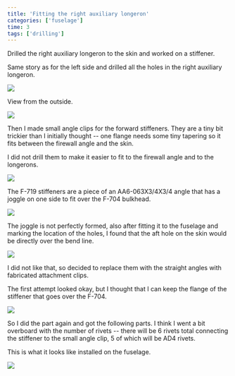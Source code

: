 ```yaml
---
title: 'Fitting the right auxiliary longeron'
categories: ['fuselage']
time: 3
tags: ['drilling']
---
```


Drilled the right auxiliary longeron to the skin and worked on a stiffener.

<!-- more -->

Same story as for the left side and drilled all the holes in the right auxiliary longeron.

![](0-right-auxiliary-longeron-drilled.jpeg)

View from the outside.

![](1-another-view-auxiliary-longeron.jpeg)

Then I made small angle clips for the forward stiffeners. They are a tiny bit trickier than I initially thought -- one flange needs some tiny tapering so it fits between the firewall angle and the skin.

I did not drill them to make it easier to fit to the firewall angle and to the longerons.

![](2-angle-clips.jpeg)

The F-719 stiffeners are a piece of an AA6-063X3/4X3/4 angle that has a joggle on one side to fit over the F-704 bulkhead.

![](3-the-stiffener.jpeg)

The joggle is not perfectly formed, also after fitting it to the fuselage and marking the location of the holes, I found that the aft hole on the skin would be directly over the bend line.

![](4-the-hole.jpeg)

I did not like that, so decided to replace them with the straight angles with fabricated attachment clips.

The first attempt looked okay, but I thought that I can keep the flange of the stiffener that goes over the F-704.

![](5-first-attempt.jpeg)

So I did the part again and got the following parts. I think I went a bit overboard with the number of rivets -- there will be 6 rivets total connecting the stiffener to the small angle clip, 5 of which will be AD4 rivets.

This is what it looks like installed on the fuselage.

![](7-second-attempt.jpeg)